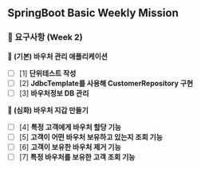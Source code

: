 ## SpringBoot Basic Weekly Mission

### 📝 요구사항 (Week 2)
**🔹 (기본) 바우처 관리 애플리케이션**
- [ ]  [1] **단위테스트 작성**
- [ ]  [2] **JdbcTemplate를 사용해 CustomerRepository 구현**
- [ ]  [3] **바우처정보 DB 관리**

**🔸 (심화) 바우처 지갑 만들기**
- [ ]  [4] **특정 고객에게 바우처 할당 기능**
- [ ]  [5] **고객이 어떤 바우처 보유하고 있는지 조회 기능**
- [ ]  [6] **고객이 보유한 바우처 제거 기능**
- [ ]  [7] **특정 바우처를 보유한 고객 조회 기능**